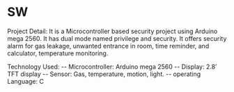 # SW
Project Detail: 
It is a Microcontroller based security project using Arduino mega 2560. It has dual mode named privilege and security. It offers security alarm for gas leakage, unwanted entrance in room, time reminder, and calculator, temperature monitoring. 

Technology Used:
-- Microcontroller: Arduino mega 2560
-- Display: 2.8’ TFT display
-- Sensor: Gas, temperature, motion, light.
-- operating Language: C

